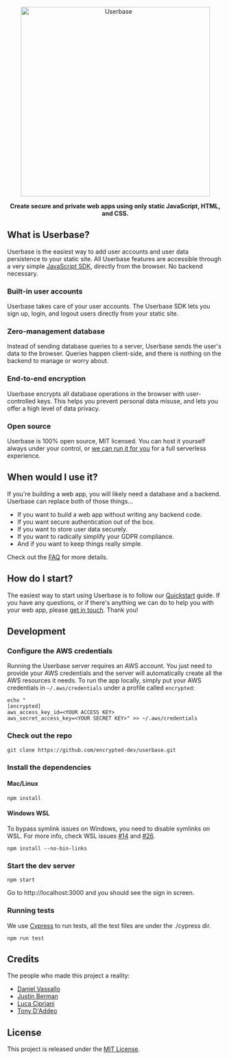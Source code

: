 <p align="center">
  <a href="https://userbase.com"><img src="docs/logo.png" width="441" alt="Userbase"></a>
</p>

<p align="center">
<b>Create secure and private web apps using only static JavaScript, HTML, and CSS.</b>
</p>

## What is Userbase?

Userbase is the easiest way to add user accounts and user data persistence to your static site. All Userbase features are accessible through a very simple [JavaScript SDK](https://userbase.com/docs/sdk/), directly from the browser. No backend necessary.

### Built-in user accounts
Userbase takes care of your user accounts. The Userbase SDK lets you sign up, login, and logout users directly from your static site.

### Zero-management database
Instead of sending database queries to a server, Userbase sends the user's data to the browser. Queries happen client-side, and there is nothing on the backend to manage or worry about.

### End-to-end encryption
Userbase encrypts all database operations in the browser with user-controlled keys. This helps you prevent personal data misuse, and lets you offer a high level of data privacy.

### Open source
Userbase is 100% open source, MIT licensed. You can host it yourself always under your control, or [we can run it for you](https://userbase.com/pricing/) for a full serverless experience.

## When would I use it?
If you're building a web app, you will likely need a database and a backend. Userbase can replace both of those things...

- If you want to build a web app without writing any backend code.
- If you want secure authentication out of the box.
- If you want to store user data securely.
- If you want to radically simplify your GDPR compliance.
- And if you want to keep things really simple.

Check out the [FAQ](https://userbase.com/docs/faq/) for more details.

## How do I start?
The easiest way to start using Userbase is to follow our [Quickstart](https://userbase.com/docs/) guide. If you have any questions, or if there's anything we can do to help you with your web app, please [get in touch](https://userbase.com/contact/). Thank you!

## Development

### Configure the AWS credentials
Running the Userbase server requires an AWS account. You just need to provide your AWS credentials and the server will automatically create all the AWS resources it needs. To run the app locally, simply put your AWS credentials in `~/.aws/credentials` under a profile called `encrypted`:

```
echo "
[encrypted]
aws_access_key_id=<YOUR ACCESS KEY>
aws_secret_access_key=<YOUR SECRET KEY>" >> ~/.aws/credentials
```

### Check out the repo

```
git clone https://github.com/encrypted-dev/userbase.git
```

### Install the dependencies

#### Mac/Linux
```
npm install
```

#### Windows WSL

To bypass symlink issues on Windows, you need to disable symlinks on WSL. For more info, check WSL issues [#14](https://github.com/Microsoft/WSL/issues/14) and [#26](https://github.com/MicrosoftDocs/WSL/issues/26).

```
npm install --no-bin-links
```

### Start the dev server

```
npm start
```

Go to http://localhost:3000 and you should see the sign in screen.

### Running tests
We use [Cypress](https://www.cypress.io/) to run tests, all the test files are under the ./cypress dir.

```
npm run test
```

## Credits
The people who made this project a reality:
- [Daniel Vassallo](https://twitter.com/dvassallo)
- [Justin Berman](https://twitter.com/justinberman95)
- [Luca Cipriani](https://twitter.com/mastrolinux)
- [Tony D'Addeo](https://twitter.com/amdaddeo)

## License

This project is released under the [MIT License](LICENSE).
